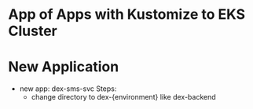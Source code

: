 # App of Apps with Kustomize to EKS Cluster
# New Application
- new app: dex-sms-svc
Steps:
    - change directory to dex-{environment} like dex-backend